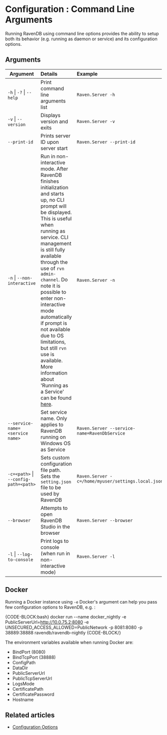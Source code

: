 # Configuration : Command Line Arguments

Running RavenDB using command line options provides the ability to setup both its behavior (e.g. running as daemon or service) and its configuration options.

## Arguments

| Argument        |      Details                         |  Example |
|------------------------|:-------------------------------------|:--------------------------|
| `-h` \| `-?` \| `--help`     | Print command line arguments list    | `Raven.Server -h`        |
| `-v` \| `--version`        | Displays version and exits           | `Raven.Server -v`       |
| `--print-id`             | Prints server ID upon server start   | `Raven.Server --print-id` |
| `-n` \| `--non-interactive` | Run in non-interactive mode. After RavenDB finishes initialization and starts up, no CLI prompt will be displayed. This is useful when running as service. CLI management is still fully available through the use of `rvn admin-channel`. Do note it is possible to enter non-interactive mode automatically if prompt is not available due to OS limitations, but still `rvn` use is available. More information about 'Running as a Service' can be found [here](../../start/installation/running-as-service). | `Raven.Server -n` |
| `--service-name=<service name>` | Set service name. Only applies to RavenDB running on Windows OS as Service | `Raven.Server --service-name=RavenDbService` |
| `-c=<path>` \| `--config-path=<path>` | Sets custom configuration file path. Sets the `setting.json` file to be used by RavenDB | `Raven.Server -c=/home/myuser/settings.local.json` |
| `--browser` | Attempts to open RavenDB Studio in the browser | `Raven.Server --browser` |
| `-l` \| `--log-to-console` | Print logs to console (when run in non-interactive mode) | `Raven.Server -l` |

## Docker

Running a Docker instance using `-e` Docker's argument can help you pass few configuration options to RavenDB, e.g. :

{CODE-BLOCK:bash}
docker run --name docker_nightly -e PublicServerUrl=http://10.0.75.2:8080 -e UNSECURED_ACCESS_ALLOWED=PublicNetwork -p 8081:8080 -p 38889:38888 ravendb/ravendb-nightly
{CODE-BLOCK/}

The environment variables available when running Docker are:

* BindPort (8080)
* BindTcpPort (38888)
* ConfigPath
* DataDir
* PublicServerUrl
* PublicTcpServerUrl
* LogsMode
* CertificatePath
* CertificatePassword
* Hostname

## Related articles

- [Configuration Options](../../server/configuration/configuration-options)

